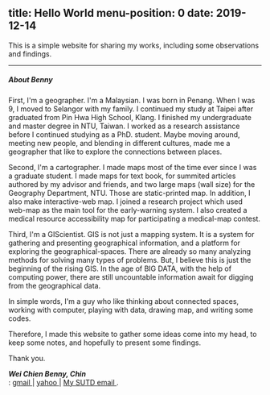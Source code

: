 
title: Hello World
menu-position: 0
date: 2019-12-14
---

This is a simple website for sharing my works, including some observations and findings. 

---

##### About Benny

First, I'm a geographer. I'm a Malaysian. I was born in Penang. When I was 9, I moved to Selangor with my family. I continued my study at Taipei after graduated from Pin Hwa High School, Klang. I finished my undergraduate and master degree in NTU, Taiwan. I worked as a research assistance before I continued studying as a PhD. student. 
Maybe moving around, meeting new people, and blending in different cultures, made me a geographer that like to explore the connections between places.  

Second, I'm a cartographer. I made maps most of the time ever since I was a graduate student. I made maps for text book, for summited articles authored by my advisor and friends, and two large maps (wall size) for the Geography Department, NTU. Those are static-printed map. In addition, I also make interactive-web map. I joined a research project which used web-map as the main tool for the early-warning system. I also created a medical resource accessibility map for participating a medical-map contest.  

Third, I'm a GIScientist. GIS is not just a mapping system. It is a system for gathering and presenting geographical information, and a platform for exploring the geographical-spaces. There are already so many analyzing methods for solving many types of problems. But, I believe this is just the beginning of the rising GIS. In the age of BIG DATA, with the help of computing power, there are still uncountable information await for digging from the geographical data. 

In simple words, I'm a guy who like thinking about connected spaces, working with computer, playing with data, drawing map, and writing some codes.

Therefore, I made this website to gather some ideas come into my head, to keep some notes, and hopefully to present some findings.

Thank you. 

**_Wei Chien Benny, Chin_**  
<span class="typcn typcn-mail"></span>: 
<a href="mailto:wcchin.88@gmail.com"><span class="typcn typcn-social-at-circular"></span> gmail </a> | 
<a href="mailto:wcchin88@yahoo.com"><span class="typcn typcn-social-at-circular"></span> yahoo </a> | 
<a href="mailto:benny-chin@sutd.edu.sg"><span class="typcn typcn-social-at-circular"></span> My SUTD email </a> .


